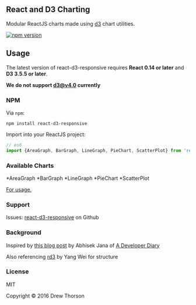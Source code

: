 ## React and D3 Charting

Modular ReactJS charts made using [d3](https://d3js.org/) chart utilities.

[![npm version](https://badge.fury.io/js/react-d3-responsive.svg)](https://badge.fury.io/js/react-d3-responsive)

## Usage

The latest version of react-d3-responsive requires **React 0.14 or later** and **D3 3.5.5 or later**.

**We do not support d3@v4.0 currently**

### NPM
Via `npm`:

```
npm install react-d3-responsive
```

Import into your ReactJS project:

```js
// es6
import {AreaGraph, BarGraph, LineGraph, PieChart, ScatterPlot} from 'react-d3-responsive';
```

### Available Charts

*AreaGraph
*BarGraph
*LineGraph
*PieChart
*ScatterPlot

[For usage.](https://cox-auto-kc.github.io/react-d3-responsive/)

### Support
Issues: [react-d3-responsive](https://github.com/cox-auto-kc/react-d3-responsive/issues) on Github

### Background
Inspired by [this blog post](http://www.adeveloperdiary.com/react-js/create-reusable-charts-react-d3-part1/) by Abhisek Jana of [A Developer Diary](http://www.adeveloperdiary.com/)

Also referencing [rd3](https://github.com/yang-wei/rd3) by Yang Wei for structure

### License
MIT

Copyright &copy; 2016 Drew Thorson


